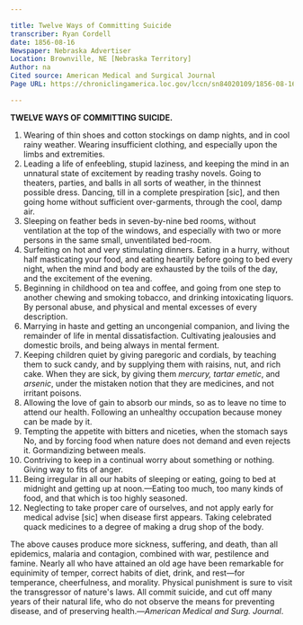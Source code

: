 ```yaml
---

title: Twelve Ways of Committing Suicide
transcriber: Ryan Cordell
date: 1856-08-16
Newspaper: Nebraska Advertiser
Location: Brownville, NE [Nebraska Territory]
Author: na  
Cited source: American Medical and Surgical Journal
Page URL: https://chroniclingamerica.loc.gov/lccn/sn84020109/1856-08-16/ed-1/seq-1/

---
```


**TWELVE WAYS OF COMMITTING SUICIDE.**

1. Wearing of thin shoes and cotton stockings on damp nights, and in cool rainy weather. Wearing insufficient clothing, and especially upon the limbs and extremities.
2. Leading a life of enfeebling, stupid laziness, and keeping the mind in an unnatural state of excitement by reading trashy novels. Going to theaters, parties, and balls in all sorts of weather, in the thinnest possible dress. Dancing, till in a complete prespiration [sic], and then going home without sufficient over-garments, through the cool, damp air. 
3. Sleeping on feather beds in seven-by-nine bed rooms, without ventilation at the top of the windows, and especially with two or more persons in the same small, unventilated bed-room.
4. Surfeiting on hot and very stimulating dinners. Eating in a hurry, without half masticating your food, and eating heartily before going to bed every night, when the mind and body are exhausted by the toils of the day, and the excitement of the evening.
5. Beginning in childhood on tea and coffee, and going from one step to another chewing and smoking tobacco, and drinking intoxicating liquors. By personal abuse, and physical and mental excesses of every description.
6. Marrying in haste and getting an uncongenial companion, and living the remainder of life in mental dissatisfaction. Cultivating jealousies and domestic broils, and being always in mental ferment.
7. Keeping children quiet by giving paregoric and cordials, by teaching them to suck candy, and by supplying them with raisins, nut, and rich cake. When they are sick, by giving them *mercury, tartar emetic*, and *arsenic*, under the mistaken notion that they are medicines, and not irritant poisons. 
8. Allowing the love of gain to absorb our minds, so as to leave no time to attend our health. Following an unhealthy occupation because money can be made by it.
9. Tempting the appetite with bitters and niceties, when the stomach says No, and by forcing food when nature does not demand and even rejects it. Gormandizing between meals.
10. Contriving to keep in a continual worry about something or nothing. Giving way to fits of anger. 
11. Being irregular in all our habits of sleeping or eating, going to bed at midnight and getting up at noon.—Eating too much, too many kinds of food, and that which is too highly seasoned.
12. Neglecting to take proper care of ourselves, and not apply early for medical advise [sic] when disease first appears. Taking celebrated quack medicines to a degree of making a drug shop of the body.

The above causes produce more sickness, suffering, and death, than all epidemics, malaria and contagion, combined with war, pestilence and famine. Nearly all who have attained an old age have been remarkable for equinimity of temper, correct habits of diet, drink, and rest—for temperance, cheerfulness, and morality. Physical punishment is sure to visit the transgressor of nature's laws. All commit suicide, and cut off many years of their natural life, who do not observe the means for preventing disease, and of preserving health.—*American Medical and Surg. Journal*.